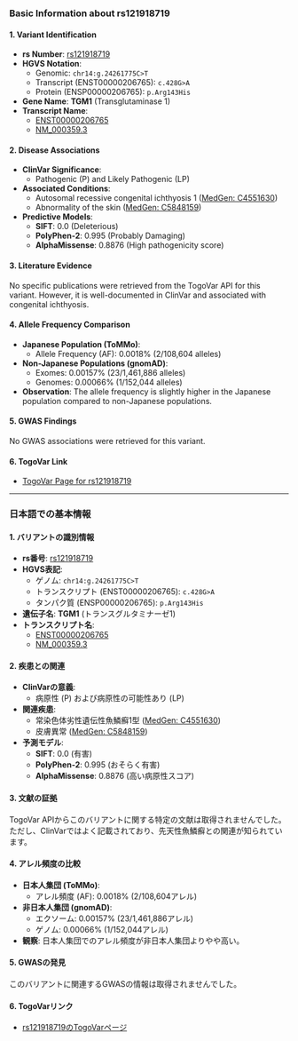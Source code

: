 ### Basic Information about rs121918719

#### 1. **Variant Identification**
- **rs Number**: [rs121918719](https://identifiers.org/dbsnp/rs121918719)
- **HGVS Notation**:
  - Genomic: `chr14:g.24261775C>T`
  - Transcript (ENST00000206765): `c.428G>A`
  - Protein (ENSP00000206765): `p.Arg143His`
- **Gene Name**: **TGM1** (Transglutaminase 1)
- **Transcript Name**: 
  - [ENST00000206765](https://www.ensembl.org/Homo_sapiens/Transcript/Summary?db=core;t=ENST00000206765)
  - [NM_000359.3](https://www.ncbi.nlm.nih.gov/nuccore/NM_000359.3)

#### 2. **Disease Associations**
- **ClinVar Significance**: 
  - Pathogenic (P) and Likely Pathogenic (LP)
- **Associated Conditions**:
  - Autosomal recessive congenital ichthyosis 1 ([MedGen: C4551630](https://www.ncbi.nlm.nih.gov/medgen/C4551630))
  - Abnormality of the skin ([MedGen: C5848159](https://www.ncbi.nlm.nih.gov/medgen/C5848159))
- **Predictive Models**:
  - **SIFT**: 0.0 (Deleterious)
  - **PolyPhen-2**: 0.995 (Probably Damaging)
  - **AlphaMissense**: 0.8876 (High pathogenicity score)

#### 3. **Literature Evidence**
No specific publications were retrieved from the TogoVar API for this variant. However, it is well-documented in ClinVar and associated with congenital ichthyosis.

#### 4. **Allele Frequency Comparison**
- **Japanese Population (ToMMo)**: 
  - Allele Frequency (AF): 0.0018% (2/108,604 alleles)
- **Non-Japanese Populations (gnomAD)**:
  - Exomes: 0.00157% (23/1,461,886 alleles)
  - Genomes: 0.00066% (1/152,044 alleles)
- **Observation**: The allele frequency is slightly higher in the Japanese population compared to non-Japanese populations.

#### 5. **GWAS Findings**
No GWAS associations were retrieved for this variant.

#### 6. **TogoVar Link**
- [TogoVar Page for rs121918719](https://togovar.org/dbsnp/rs121918719)

---

### 日本語での基本情報

#### 1. **バリアントの識別情報**
- **rs番号**: [rs121918719](https://identifiers.org/dbsnp/rs121918719)
- **HGVS表記**:
  - ゲノム: `chr14:g.24261775C>T`
  - トランスクリプト (ENST00000206765): `c.428G>A`
  - タンパク質 (ENSP00000206765): `p.Arg143His`
- **遺伝子名**: **TGM1** (トランスグルタミナーゼ1)
- **トランスクリプト名**: 
  - [ENST00000206765](https://www.ensembl.org/Homo_sapiens/Transcript/Summary?db=core;t=ENST00000206765)
  - [NM_000359.3](https://www.ncbi.nlm.nih.gov/nuccore/NM_000359.3)

#### 2. **疾患との関連**
- **ClinVarの意義**: 
  - 病原性 (P) および病原性の可能性あり (LP)
- **関連疾患**:
  - 常染色体劣性遺伝性魚鱗癬1型 ([MedGen: C4551630](https://www.ncbi.nlm.nih.gov/medgen/C4551630))
  - 皮膚異常 ([MedGen: C5848159](https://www.ncbi.nlm.nih.gov/medgen/C5848159))
- **予測モデル**:
  - **SIFT**: 0.0 (有害)
  - **PolyPhen-2**: 0.995 (おそらく有害)
  - **AlphaMissense**: 0.8876 (高い病原性スコア)

#### 3. **文献の証拠**
TogoVar APIからこのバリアントに関する特定の文献は取得されませんでした。ただし、ClinVarではよく記載されており、先天性魚鱗癬との関連が知られています。

#### 4. **アレル頻度の比較**
- **日本人集団 (ToMMo)**: 
  - アレル頻度 (AF): 0.0018% (2/108,604アレル)
- **非日本人集団 (gnomAD)**:
  - エクソーム: 0.00157% (23/1,461,886アレル)
  - ゲノム: 0.00066% (1/152,044アレル)
- **観察**: 日本人集団でのアレル頻度が非日本人集団よりやや高い。

#### 5. **GWASの発見**
このバリアントに関連するGWASの情報は取得されませんでした。

#### 6. **TogoVarリンク**
- [rs121918719のTogoVarページ](https://togovar.org/dbsnp/rs121918719)